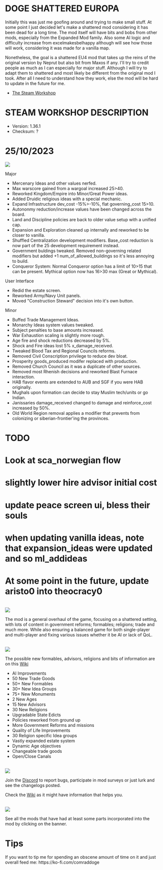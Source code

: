 # DOGE SHATTERED EUROPA
Initially this was just me goofing around and trying to make small stuff. At some point I just decided let's make a shattered
mod considering it has been dead for a long time. The mod itself will have bits and bobs from other mods, especially from the Expanded Mod family.
Also some AI logic and difficulty increase from excelmakesbelhappy although will see how those will work, considering it was made for a vanilla map.

Nonetheless, the goal is a shattered EU4 mod that takes up the reins of the original version by Neprut but also bit from Maxos if any.
I'll try to credit people as much as I can especially for major stuff. Although I will try to adapt them to shattered and most likely be different
from the original mod I took. After all I need to understand how they work, else the mod will be hard to update in the future for me.

- [The Steam Workshop](https://steamcommunity.com/sharedfiles/filedetails/?id=2152606065)

# STEAM WORKSHOP DESCRIPTION

- Version: 1.36.1
- Checksum: ?

<h1>25/10/2023</h1>
<img src=https://i.imgur.com/dAceBAG.png/>


Major
- Mercenary Ideas and other values nerfed.
- Max warscore gained from a wargoal increased 25>40.
- Reworked Kingdom/Empire into Minor/Great Power ideas.
- Added Druidic religious ideas with a special mechanic.
- Expand Infrastructure dev_cost -15%>-10%, flat governing_cost 15>10.
- Autononmy reduction/increase values have been changed across the board.
- Land and Discipline policies are back to older value setup with a unified cap.
- Expansion and Exploration cleaned up internally and reworked to be closer to vanilla.
- Shuffled Centralization development modifiers. Base_cost reduction is now part of the 25 development requirement instead.
- Government buldings tweaked. Removed non-governing related modifiers but added +1 num_of_allowed_buildings so it's less annoying to build.
- Conqueror System: Normal Conqueror option has a limit of 10>15 that can be present. Mythical option now has 16>30 max (Great or Mythical).

User Interface
- Redid the estate screen.
- Reworked Army/Navy Unit panels.
- Moved "Construction Steward" decision into it's own button.

Minor
- Buffed Trade Management Ideas.
- Monarchy Ideas system values tweaked.
- Subject penalties to base amounts increased.
- War Exhaustion scaling is slightly more rough.
- Age fire and shock reductions decreased by 5%.
- Shock and Fire ideas lost 5% x_damage_received.
- Tweaked Blood Tax and Regional Councils reforms.
- Removed Civil Conscription privilege to reduce dev bloat.
- Prosperity goods_produced modifer replaced with production.
- Removed Church Council as it was a duplicate of other sources.
- Removed most Rhenish decisions and reworked Blast Furnace interaction.
- HAB flavor events are extended to AUB and SGF if you were HAB originally.
- Mughals upon formation can decide to stay Muslim tech/units or go Indian.
- Janissaries damage_received changed to damage and reinforce_cost increased by 50%.
- Old World Region removal applies a modifier that prevents from colonizing or siberian-frontier'ing the provinces.

# TODO
# Look at sca_norwegian flow
# slightly lower hire advisor initial cost
# update peace screen ui, bless their souls

# when updating vanilla ideas, note that expansion_ideas were updated and so ml_addideas
# At some point in the future, update aristo0 into theocracy0

<br/>
<img src=https://i.imgur.com/F14PpEA.png/>

The mod is a general overhaul of the game, focusing on a shattered setting, with lots of content in government reforms; formables; religions; trade and much more. While also ensuring a balanced game for both single-player and multi-player and fixing various issues whether it be AI or lack of QoL.

<br/>
<img src=https://i.imgur.com/jIkgNsx.png/>

The possible new formables, advisors, religions and bits of information are on this [Wiki](https://eu4.paradoxwikis.com/Doge_Shattered_Europa)

- AI Improvements
- 50 New Trade Goods
- 50+ New Formables
- 30+ New Idea Groups
- 75+ New Monuments
- 2 New Ages
- 15 New Advisors
- 30 New Religions
- Upgradable State Edicts
- Policies reworked from ground up
- More Government Reforms and missions
- Quality of Life Improvements
- 30 Religion specific Idea groups
- Vastly expanded estate system
- Dynamic Age objectives
- Changeable trade goods
- Open/Close Canals

<br/>

<img src=https://i.imgur.com/rdtTMF7.png/>


Join the [Discord](https://discord.gg/DwNbtWY) to report bugs, participate in mod surveys or just lurk and see the changelogs posted.

Check the [Wiki](https://eu4.paradoxwikis.com/Doge_Shattered_Europa) as it might have information that helps you.

<br/>
<a href="https://steamcommunity.com/workshop/filedetails/discussion/2152606065/3115898713372561841/">
    <img src=https://i.imgur.com/801eNhE.png/>
</a>

See all the mods that have had at least some parts incorporated into the mod by clicking on the banner.

<h1>Tips</h1>
If you want to tip me for spending an obscene amount of time on it and just overall feed me:
https://ko-fi.com/comraddoge

<br/><br/>
